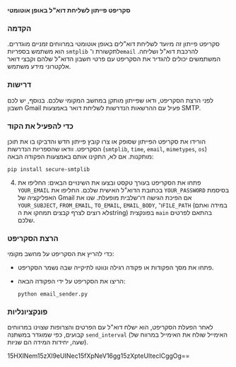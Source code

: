  **סקריפט פייתון לשליחת דוא"ל באופן אוטומטי**

### הקדמה

סקריפט פייתון זה מיועד לשליחת דוא"לים באופן אוטומטי במרווחים זמניים מוגדרים. הוא משתמש בספריות `smtplib` לתקשורת ו־`email` להרכבת דוא"ל ושליחה. המשתמשים יכולים להגדיר את הסקריפט עם פרטי חשבון הדוא"ל שלהם וקבצי דואר אלקטרוני מידע משתמש.

### דרישות
לפני הרצת הסקריפט, ודאו שפייתון מותקן במחשב המקומי שלכם. בנוסף, יש לכם חשבון Gmail פעיל עם ההרשאות הנדרשות לשליחת דואר באמצעות SMTP.

### כדי להפעיל את הקוד
   הורידו את סקריפט הפייתון שסופק או צרו קובץ פייתון חדש והדביקו בו את תוכן הסקריפט.
   וודאו שהספריות הנדרשות (`smtplib`, `time`, `email`, `mimetypes`, `os`) מותקנות. אם לא, התקינו אותם באמצעות הפקודה הבאה:

   ```
   pip install secure-smtplib
   ```
4. פתחו את הסקריפט בעורך טקסט ובצעו את השינויים הבאים:
   החליפו את `YOUR_EMAIL` בכתובת הדוא"ל האישית שלכם.
   החליפו את `YOUR_PASSWORD` בסיסמת האפליקציה של Gmail אם הפיכת הגישה דו־שלבית מופעלת.
שנו את `YOUR_SUBJECT`, `FROM_EMAIL`, `TO_EMAIL`, `EMAIL_BODY`, ו־`FILE_PATH` (במידה ואתם לא רוצים לצרף קבצים תמחקו את הstring) בפונקצית `main` בהתאם לפרטים שלכם.

### הרצת הסקריפט
כדי להריץ את הסקריפט על מחשב מקומי:
- פתחו את מסך הפקודות או פקודה רגילה ונווטו לתיקייה שבה נשמר הסקריפט.
- הריצו את הסקריפט על ידי הפקודה הבאה:

   ```
   python email_sender.py
   ```

### פונקציונליות
לאחר הפעלת הסקריפט, הוא ישלח דוא"ל עם הפרטים והצרופות שצוינו במרווחים קבועים, כפי שמוגדר במשתנה `send_interval` (האימייל שולח את האימייל במרווח של שעה, יחידות המידה הם שניות).


15HXlNem15zXl9eUINec15fXpNeV16gg15zXpteUItecICggOg==
